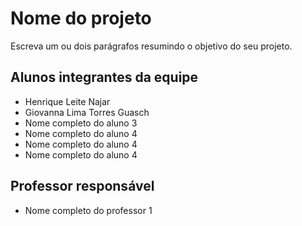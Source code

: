 # Nome do projeto
Escreva um ou dois parágrafos resumindo o objetivo do seu projeto.

## Alunos integrantes da equipe

* Henrique Leite Najar
* Giovanna Lima Torres Guasch
* Nome completo do aluno 3
* Nome completo do aluno 4
* Nome completo do aluno 4
* Nome completo do aluno 4

## Professor responsável 

* Nome completo do professor 1

